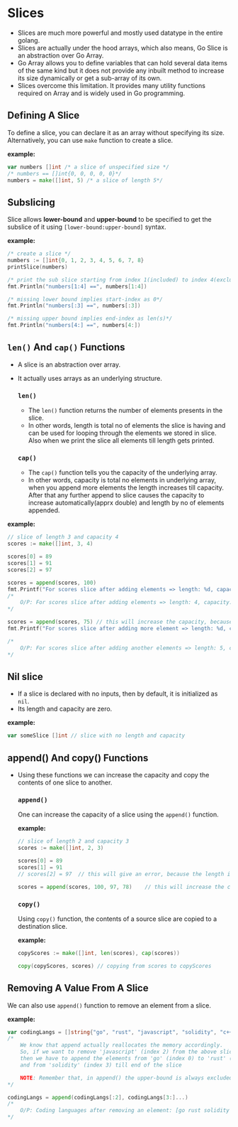 # Slices

* Slices are much more powerful and mostly used datatype in the entire golang.
* Slices are actually under the hood arrays, which also means, Go Slice is an abstraction over Go Array.
* Go Array allows you to define variables that can hold several data items of the same kind but it does not provide any inbuilt method to increase its size dynamically or get a sub-array of its own.
* Slices overcome this limitation. It provides many utility functions required on Array and is widely used in Go programming.


## Defining A Slice

To define a slice, you can declare it as an array without specifying its size. Alternatively, you can use `make` function to create a slice.

**example:**
```go
var numbers []int /* a slice of unspecified size */
/* numbers == []int{0, 0, 0, 0, 0}*/
numbers = make([]int, 5) /* a slice of length 5*/
```


## Subslicing

Slice allows **lower-bound** and **upper-bound** to be specified to get the subslice of it using `[lower-bound:upper-bound]` syntax.

**example:**
```go
/* create a slice */
numbers := []int{0, 1, 2, 3, 4, 5, 6, 7, 8}   
printSlice(numbers)

/* print the sub slice starting from index 1(included) to index 4(excluded)*/
fmt.Println("numbers[1:4] ==", numbers[1:4])

/* missing lower bound implies start-index as 0*/
fmt.Println("numbers[:3] ==", numbers[:3])

/* missing upper bound implies end-index as len(s)*/
fmt.Println("numbers[4:] ==", numbers[4:])
```


## `len()` And `cap()` Functions

* A slice is an abstraction over array.
* It actually uses arrays as an underlying structure.

    ### `len()`

    * The `len()` function returns the number of elements presents in the slice.
    * In other words, length is total no of elements the slice is having and can be used for looping through the elements we stored in slice. Also when we print the slice all elements till length gets printed.

    
    ### `cap()`

    * The `cap()` function tells you the capacity of the underlying array.
    * In other words, capacity is total no elements in underlying array, when you append more elements the length increases till capacity. After that any further append to slice causes the capacity to increase automatically(apprx double) and length by no of elements appended.

**example:**
```go
// slice of length 3 and capacity 4
scores := make([]int, 3, 4)

scores[0] = 89
scores[1] = 91
scores[2] = 97

scores = append(scores, 100)
fmt.Printf("For scores slice after adding elements => length: %d, capacity: %d, slice: %v", len(scores), cap(scores), scores)
/* 
    O/P: For scores slice after adding elements => length: 4, capacity: 4, slice: [89 91 97 100]
*/

scores = append(scores, 75) // this will increase the capacity, because we are adding an extra element
fmt.Printf("For scores slice after adding more element => length: %d, capacity: %d, slice: %v", len(scores), cap(scores), scores)

/* 
    O/P: For scores slice after adding another elements => length: 5, capacity: 8, slice: [89 91 97 100 75]
*/
```


## Nil slice
* If a slice is declared with no inputs, then by default, it is initialized as `nil`.
* Its length and capacity are zero.

**example:**
```go
var someSlice []int // slice with no length and capacity
```


## append() And copy() Functions

* Using these functions we can increase the capacity and copy the contents of one slice to another. 

    ### `append()`
    
    One can increase the capacity of a slice using the `append()` function.

    **example:**
    ```go
    // slice of length 2 and capacity 3
    scores := make([]int, 2, 3)

    scores[0] = 89
    scores[1] = 91
    // scores[2] = 97  // this will give an error, because the length is 2

    scores = append(scores, 100, 97, 78)    // this will increase the capacity of the array and length as well
    ```

    
    ### `copy()`

    Using `copy()` function, the contents of a source slice are copied to a destination slice.

    **example:**
    ```go
    copyScores := make([]int, len(scores), cap(scores))

	copy(copyScores, scores) // copying from scores to copyScores
    ```


## Removing A Value From A Slice

We can also use `append()` function to remove an element from a slice.

**example:**

```go
var codingLangs = []string{"go", "rust", "javascript", "solidity", "c++"}
/*
    We know that append actually reallocates the memory accordingly.
    So, if we want to remove 'javascript' (index 2) from the above slice,
    then we have to append the elements from 'go' (index 0) to 'rust' (index 1)
    and from 'solidity' (index 3) till end of the slice

    NOTE: Remember that, in append() the upper-bound is always excluded
*/

codingLangs = append(codingLangs[:2], codingLangs[3:]...)
/*
    O/P: Coding languages after removing an element: [go rust solidity c++]
*/
```
